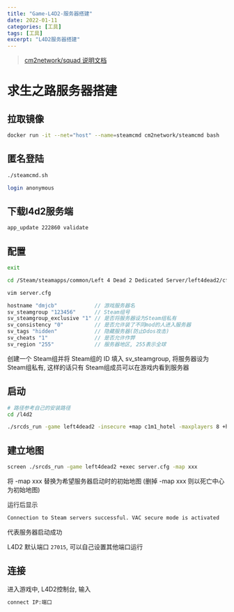 ```yaml
---
title: "Game-L4D2-服务器搭建"
date: 2022-01-11
categories: [工具]
tags: [工具]
excerpt: "L4D2服务器搭建"
---
```


> [cm2network/squad 说明文档](https://hub.docker.com/r/cm2network/squad/)

# 求生之路服务器搭建

## 拉取镜像

```sh
docker run -it --net="host" --name=steamcmd cm2network/steamcmd bash
```

## 匿名登陆

```sh
./steamcmd.sh
```

```sh
login anonymous
```

## 下载l4d2服务端

```sh
app_update 222860 validate
```

## 配置

```sh
exit

cd /Steam/steamapps/common/Left 4 Dead 2 Dedicated Server/left4dead2/cfg

vim server.cfg
```

```c
hostname "dmjcb"            // 游戏服务器名
sv_steamgroup "123456"      // Steam组号
sv_steamgroup_exclusive "1" // 是否将服务器设为Steam组私有
sv_consistency "0"          // 是否允许装了不同mod的人进入服务器
sv_tags "hidden"            // 隐藏服务器(防止Ddos攻击)
sv_cheats "1"               // 是否允许作弊
sv_region "255"             // 服务器地区, 255表示全球
```

创建一个 Steam组并将 Steam组的 ID 填入 sv\_steamgroup, 将服务器设为 Steam组私有, 这样的话只有 Steam组成员可以在游戏内看到服务器

## 启动

```sh
# 路径参考自己的安装路径  
cd /l4d2  

./srcds_run -game left4dead2 -insecure +map c1m1_hotel -maxplayers 8 +hostport 80 -condebug  +exec server.cfg -nomaster
```

## 建立地图

```sh
screen ./srcds_run -game left4dead2 +exec server.cfg -map xxx
```

将 -map xxx 替换为希望服务器启动时的初始地图 (删掉 -map xxx 则以死亡中心为初始地图)

运行后显示

```sh
Connection to Steam servers successful. VAC secure mode is activated
```

代表服务器启动成功

L4D2 默认端口 `27015`, 可以自己设置其他端口运行

## 连接

进入游戏中, L4D2控制台, 输入

```sh
connect IP:端口
```
